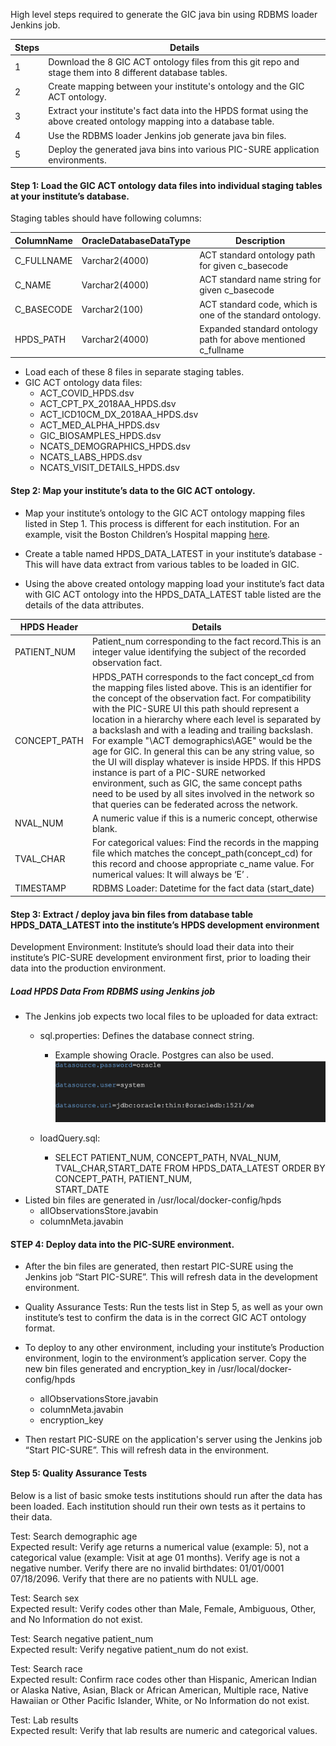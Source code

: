 High level steps required to generate the GIC java bin using RDBMS loader Jenkins job.  

Steps|Details
---|---
1|Download the 8 GIC ACT ontology files from this git repo and stage them into 8 different database tables.
2|Create mapping between your institute's ontology and the GIC ACT ontology.
3|Extract your institute's fact data into the HPDS format using the above created ontology mapping into a database table.
4|Use the RDBMS loader Jenkins job generate java bin files.
5|Deploy the generated java bins into various PIC-SURE application environments.

#### Step 1: Load the GIC ACT ontology data files into individual staging tables at your institute’s database. <br>
Staging tables should have following columns:
 
ColumnName|OracleDatabaseDataType|Description
---|---|---
C_FULLNAME|Varchar2(4000)|ACT standard ontology path for given c_basecode
C_NAME|Varchar2(4000)|ACT standard name string for given c_basecode
C_BASECODE|Varchar2(100)|ACT standard code, which is one of the standard ontology.
HPDS_PATH|Varchar2(4000)|Expanded standard ontology path for above mentioned c_fullname

 
* Load each of these 8 files in separate staging tables.
* GIC ACT ontology data files:
  * ACT_COVID_HPDS.dsv
  * ACT_CPT_PX_2018AA_HPDS.dsv
  * ACT_ICD10CM_DX_2018AA_HPDS.dsv
  * ACT_MED_ALPHA_HPDS.dsv
  * GIC_BIOSAMPLES_HPDS.dsv
  * NCATS_DEMOGRAPHICS_HPDS.dsv
  * NCATS_LABS_HPDS.dsv
  * NCATS_VISIT_DETAILS_HPDS.dsv

#### Step 2: Map your institute’s data to the GIC ACT ontology. <br>

* Map your institute’s ontology to the GIC ACT ontology mapping files listed in Step 1. This process is different for each institution. For an example, visit the  Boston Children’s Hospital mapping [here](https://github.com/hms-dbmi/i2b2ACTtoHPDS/tree/BCH_ACT_Mappings/BCH%20files).

* Create a table named HPDS_DATA_LATEST in your institute’s database - This will have data extract from various tables to be loaded in GIC.

* Using the above created ontology mapping load your institute’s fact data with GIC ACT ontology into the HPDS_DATA_LATEST table listed are the details of the data attributes.

HPDS Header| Details
---|---
PATIENT_NUM|Patient_num corresponding to the fact record.This is an integer value identifying the subject of the recorded observation fact.
CONCEPT_PATH|HPDS_PATH corresponds to the fact concept_cd from the mapping files listed above. This is an identifier for the concept of the observation fact. For compatibility with the PIC-SURE UI this path should represent a location in a hierarchy where each level is separated by a backslash and with a leading and trailing backslash. For example "\ACT demographics\AGE\" would be the age for GIC. In general this can be any string value, so the UI will display whatever is inside HPDS. If this HPDS instance is part of a PIC-SURE networked environment, such as GIC, the same concept paths need to be used by all sites involved in the network so that queries can be federated across the network.
NVAL_NUM|A numeric value if this is a numeric concept, otherwise blank.
TVAL_CHAR|For categorical values: Find the records in the mapping file which matches the concept_path(concept_cd)  for this record and choose appropriate c_name value. For numerical values: It will always be ‘E’ .
TIMESTAMP|RDBMS Loader: Datetime for the fact data (start_date)

 
#### Step 3: Extract / deploy java bin files from database table HPDS_DATA_LATEST into the institute’s HPDS development environment <br>
Development Environment: Institute’s should load their data into their institute’s PIC-SURE development environment first, prior to loading their data into the production environment. 

##### Load HPDS Data From RDBMS using Jenkins job
* The Jenkins job expects two local files to be uploaded for data extract:
  * sql.properties: Defines the database connect string. 
     * Example showing Oracle.  Postgres can also be used. <br>
     ![Example](/image.png)
 
  * loadQuery.sql:
      * SELECT PATIENT_NUM, CONCEPT_PATH, NVAL_NUM, TVAL_CHAR,START_DATE 
           FROM HPDS_DATA_LATEST 
           ORDER BY CONCEPT_PATH, PATIENT_NUM,    
           START_DATE
* Listed bin files are generated in /usr/local/docker-config/hpds
  * allObservationsStore.javabin  
  * columnMeta.javabin  
 
#### STEP 4: Deploy data into the PIC-SURE environment. <br>
* After the bin files are generated, then restart PIC-SURE using the Jenkins job “Start PIC-SURE”. This will refresh data in the development environment.
 
* Quality Assurance Tests: Run the tests list in Step 5, as well as your own institute’s test to confirm the data is in the correct GIC ACT ontology format. 
 
* To deploy to any other environment, including your institute’s Production environment, login to the environment’s application server. Copy the new bin files generated and encryption_key  in /usr/local/docker-config/hpds
  * allObservationsStore.javabin 
  * columnMeta.javabin  
  * encryption_key
 
* Then restart PIC-SURE on the application's server using the Jenkins job “Start PIC-SURE”. This will refresh data in the environment.
 
 
#### Step 5: Quality Assurance Tests <br>
Below is a list of basic smoke tests institutions should run after the data has been loaded.  Each institution should run their own tests as it pertains to their data. 

Test: Search demographic age<br>
Expected result: Verify age returns a numerical value (example: 5), not a categorical value (example: Visit at age 01 months). Verify age is not a negative number. Verify there are no invalid birthdates: 01/01/0001 07/18/2096. Verify that there are no patients with NULL age.

Test: Search sex<br>
Expected result: Verify codes other than Male, Female, Ambiguous, Other, and No Information do not exist.

Test: Search negative patient_num<br>
Expected result: Verify negative patient_num do not exist.

Test: Search race<br>
Expected result: Confirm race codes other than Hispanic, American Indian or Alaska Native, Asian, Black or African American, Multiple race, Native Hawaiian or Other Pacific Islander, White, or No Information do not exist. 

Test: Lab results <br>
Expected result: Verify that lab results are numeric and categorical values. 
